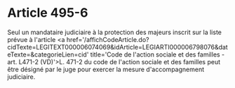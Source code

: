 # Article 495-6

Seul un mandataire judiciaire à la protection des majeurs inscrit sur la liste prévue à l'article <a href='/affichCodeArticle.do?cidTexte=LEGITEXT000006074069&idArticle=LEGIARTI000006798076&dateTexte=&categorieLien=cid' title='Code de l'action sociale et des familles - art. L471-2 (VD)'>L. 471-2</a> du code de l'action sociale et des familles peut être désigné par le juge pour exercer la mesure d'accompagnement judiciaire.
